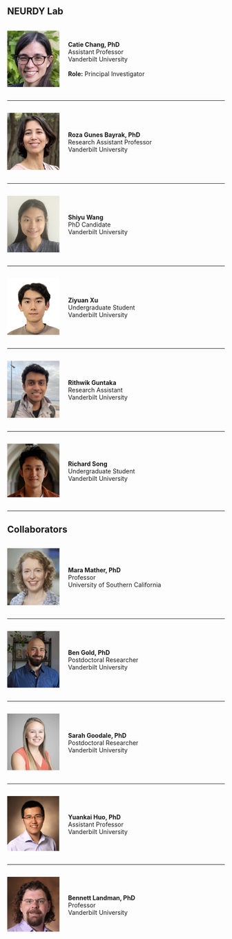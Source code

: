 ## NEURDY Lab

<div style="display: flex; align-items: center;">

<div style="flex: 1;">
<p align="left">
<img src="https://github.com/neurdylab/physai/blob/main/docs/assets/team/catie.jpg?raw=true" width="200">
</p>
</div>

<div style="flex: 3; padding-left: 20px;">

<strong>Catie Chang, PhD</strong><br>
Assistant Professor<br> 
Vanderbilt University<br>
<br>
<strong>Role:</strong> Principal Investigator<br>

</div>

</div>

---

<div style="display: flex; align-items: center;">

<div style="flex: 1;">
<p align="left">
<img src="https://github.com/neurdylab/physai/blob/main/docs/assets/team/roza.jpg?raw=true" width="200">
</p>
</div>

<div style="flex: 3; padding-left: 20px;">
  
<strong>Roza Gunes Bayrak, PhD</strong><br>
Research Assistant Professor<br>
Vanderbilt University<br>
</div></div>

---

<div style="display: flex; align-items: center;">

<div style="flex: 1;">
<p align="left">
<img src="https://github.com/neurdylab/physai/blob/main/docs/assets/team/shiyu.jpg?raw=true" width="200">
</p>
</div>

<div style="flex: 3; padding-left: 20px;">

<strong>Shiyu Wang</strong><br>
PhD Candidate<br>
Vanderbilt University<br>
</div></div>

---

<div style="display: flex; align-items: center;">

<div style="flex: 1;">
<p align="left">
<img src="https://github.com/neurdylab/physai/blob/main/docs/assets/team/ziyuan.jpg?raw=true" width="200">
</p>
</div>

<div style="flex: 3; padding-left: 20px;">

<strong>Ziyuan Xu</strong><br>
Undergraduate Student<br>
Vanderbilt University<br>
</div></div>

---

<div style="display: flex; align-items: center;">

<div style="flex: 1;">
<p align="left">
<img src="https://github.com/neurdylab/physai/blob/main/docs/assets/team/rithwik.jpg?raw=true" width="200">
</p>
</div>

<div style="flex: 3; padding-left: 20px;">

<strong>Rithwik Guntaka</strong><br>
Research Assistant<br>
Vanderbilt University<br>
</div></div>

---

<div style="display: flex; align-items: center;">

<div style="flex: 1;">
<p align="left">
<img src="https://github.com/neurdylab/physai/blob/main/docs/assets/team/richard.jpg?raw=true" width="200">
</p>
</div>

<div style="flex: 3; padding-left: 20px;">

<strong>Richard Song</strong><br>
Undergraduate Student<br>
Vanderbilt University<br>
</div></div>

---

## Collaborators

<div style="display: flex; align-items: center;">

<div style="flex: 1;">
<p align="left">
<img src="https://github.com/neurdylab/physai/blob/main/docs/assets/team/mara.jpg?raw=true" width="200">
</p>
</div>

<div style="flex: 3; padding-left: 20px;">

<strong>Mara Mather, PhD</strong><br>
Professor<br>
University of Southern California<br>
</div></div>

---

<div style="display: flex; align-items: center;">

<div style="flex: 1;">
<p align="left">
<img src="https://github.com/neurdylab/physai/blob/main/docs/assets/team/ben.jpg?raw=true" width="200">
</p>
</div>

<div style="flex: 3; padding-left: 20px;">

<strong>Ben Gold, PhD</strong><br>
Postdoctoral Researcher<br>
Vanderbilt University<br>
</div></div>

---

<div style="display: flex; align-items: center;">

<div style="flex: 1;">
<p align="left">
<img src="https://github.com/neurdylab/physai/blob/main/docs/assets/team/sarah.jpg?raw=true" width="200">
</p>
</div>

<div style="flex: 3; padding-left: 20px;">

<strong>Sarah Goodale, PhD</strong><br>
Postdoctoral Researcher<br>
Vanderbilt University<br>
</div></div>

---

<div style="display: flex; align-items: center;">

<div style="flex: 1;">
<p align="left">
<img src="https://github.com/neurdylab/physai/blob/main/docs/assets/team/yuankai.jpg?raw=true" width="200">
</p>
</div>

<div style="flex: 3; padding-left: 20px;">

<strong>Yuankai Huo, PhD</strong><br>
Assistant Professor<br>
Vanderbilt University<br>
</div></div>

---

<div style="display: flex; align-items: center;">

<div style="flex: 1;">
<p align="left">
<img src="https://github.com/neurdylab/physai/blob/main/docs/assets/team/bennett.jpg?raw=true" width="200">
</p>
</div>

<div style="flex: 3; padding-left: 20px;">

<strong>Bennett Landman, PhD</strong><br>
Professor<br>
Vanderbilt University<br>
</div></div>